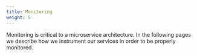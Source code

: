 ```yaml
---
title: Monitoring
weight: 5
---
```


Monitoring is critical to a microservice architecture. In the following pages we describe how we instrument our services in order to be properly monitored.

